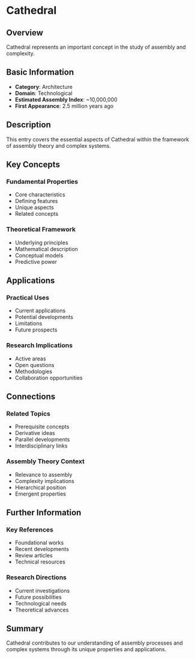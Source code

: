 # Cathedral

## Overview

Cathedral represents an important concept in the study of assembly and complexity.

## Basic Information

- **Category**: Architecture
- **Domain**: Technological
- **Estimated Assembly Index**: ~10,000,000
- **First Appearance**: 2.5 million years ago

## Description

This entry covers the essential aspects of Cathedral within the framework of assembly theory and complex systems.

## Key Concepts

### Fundamental Properties
- Core characteristics
- Defining features
- Unique aspects
- Related concepts

### Theoretical Framework
- Underlying principles
- Mathematical description
- Conceptual models
- Predictive power

## Applications

### Practical Uses
- Current applications
- Potential developments
- Limitations
- Future prospects

### Research Implications
- Active areas
- Open questions
- Methodologies
- Collaboration opportunities

## Connections

### Related Topics
- Prerequisite concepts
- Derivative ideas
- Parallel developments
- Interdisciplinary links

### Assembly Theory Context
- Relevance to assembly
- Complexity implications
- Hierarchical position
- Emergent properties

## Further Information

### Key References
- Foundational works
- Recent developments
- Review articles
- Technical resources

### Research Directions
- Current investigations
- Future possibilities
- Technological needs
- Theoretical advances

## Summary

Cathedral contributes to our understanding of assembly processes and complex systems through its unique properties and applications.
